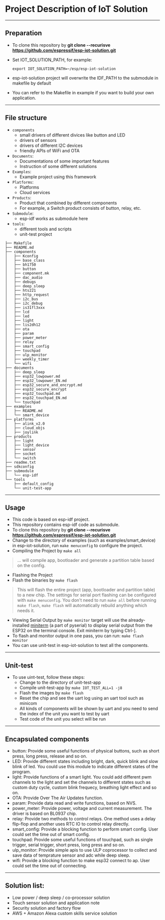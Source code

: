 # Project Description of IoT Solution

---
## Preparation
* To clone this repository by **git clone --recurisve https://github.com/espressif/esp-iot-solution.git**
* Set IOT_SOLUTION_PATH, for example:

    ```
    export IOT_SOLUTION_PATH=~/esp/esp-iot-solution
    ```
* esp-iot-solution project will overwrite the IDF_PATH to the submodule in makefile by default
* You can refer to the Makefile in example if you want to build your own application.

---

## File structure
* `components`
    * small drivers of different divices like button and LED
    * drivers of sensors
    * drivers of different I2C devices
    * friendly APIs of WiFi and OTA
* `Documents`:
    * Documentations of some important features
    * Instruction of some different solutions
* `Examples`:
    * Example project using this framework
* `Platforms`:
    * Platforms
    * Cloud services 
* `Products`:
    * Product that combined by different components
    * For example, a Switch product consists of button, relay, etc.
* `Submodule`:
    * esp-idf works as submodule here
* `tools`:
    * different tools and scripts
    * unit-test project
    

```
├── Makefile
├── README.md
├── components
│   ├── Kconfig
│   ├── base_class
│   ├── bh1750
│   ├── button
│   ├── component.mk
│   ├── dac_audio
│   ├── debugs
│   ├── deep_sleep
│   ├── hts221
│   ├── http_request
│   ├── i2c_bus
│   ├── i2c_debug
│   ├── is31fl3xxx
│   ├── lcd
│   ├── led
│   ├── light
│   ├── lis2dh12
│   ├── ota
│   ├── param
│   ├── power_meter
│   ├── relay
│   ├── smart_config
│   ├── touchpad
│   ├── ulp_monitor
│   ├── weekly_timer
│   └── wifi
├── documents
│   ├── deep_sleep
│   ├── esp32_lowpower.md
│   ├── esp32_lowpower_EN.md
│   ├── esp32_secure_and_encrypt.md
│   ├── esp32_secure_encrypt
│   ├── esp32_touchpad.md
│   ├── esp32_touchpad_EN.md
│   └── touchpad
├── examples
│   ├── README.md
│   └── smart_device
├── platforms
│   ├── alink_v2.0
│   ├── cloud_objs
│   ├── joylink
├── products
│   ├── light
│   ├── light_device
│   ├── sensor
│   ├── socket
│   └── switch
├── readme.txt
├── sdkconfig
├── submodule
│   └── esp-idf
└── tools
    ├── default_config
    └── unit-test-app
```



---

## Usage
* This code is based on esp-idf project.
* This repository contains esp-idf code as submodule.
* To clone this repository by **git clone --recurisve https://github.com/espressif/esp-iot-solution.git**
* Change to the directory of examples (such as examples/smart_device) in esp-iot-solution, run `make menuconfig` to configure the project.
* Compiling the Project by `make all`
> ... will compile app, bootloader and generate a partition table based on the config.
*  Flashing the Project
* Flash the binaries by `make flash`
> This will flash the entire project (app, bootloader and partition table) to a new chip. The settings for serial port flashing can be configured with `make menuconfig`.
> You don't need to run `make all` before running `make flash`, `make flash` will automatically rebuild anything which needs it.
* Viewing Serial Output by `make monitor` target will use the already-installed [miniterm](http://pyserial.readthedocs.io/en/latest/tools.html#module-serial.tools.miniterm) (a part of pyserial) to display serial output from the ESP32 on the terminal console.
Exit miniterm by typing Ctrl-].
* To flash and monitor output in one pass, you can run: `make flash monitor`
* You can use unit-test in esp-iot-solution to test all the components.

--- 

## Unit-test

* To use uint-test, follow these steps:
	* Change to the directory of unit-test-app
	* Compile unit-test-app by `make IOT_TEST_ALL=1 -j8`
	* Flash the images by `make flash`
	* Reset the chip and see the uart log using an uart tool such as minicom
	* All kinds of components will be shown by uart and you need to send the index of the unit you want to test by uart
	* Test code of the unit you select will be run


---


## Encapsulated components

* button: Provide some useful functions of physical buttons, such as short press, long press, release and so on.
* LED: Provide different states including bright, dark, quick blink and slow blink of led. You could use this module to indicate different states of the program.
* light: Provide functions of a smart light. You could add different pwm channels to the light and set the channels to different states such as custom duty cycle, custom blink frequecy, breathing light effect and so on.
* OTA: Provide Over The Air Updates function.
* param: Provide data read and write functions, based on NVS.
* power_meter: Provide power, voltage and current measurement. The driver is based on BL0937 chip.
* relay: Provide two methods to control relays. One method uses a delay flip-flop and another uses RTC IO to control relay directly.
* smart_config: Provide a blocking function to perform smart config. User could set the time out of smart config.
* touchpad: Provide some useful functions of touchpad, such as single trigger, serial trigger, short press, long press and so on.
* ulp_monitor: Provide simple apis to use ULP coprocessor to collect and save data of temprature sensor and adc while deep sleep.
* wifi: Provide a blocking function to make esp32 connect to ap. User could set the time out of connecting.

---

## Solution list:

* Low power / deep sleep / co-processor solution
* Touch sensor solution and application note
* Security solution and factory flow
* AWS + Amazon Alexa custom skills service solution